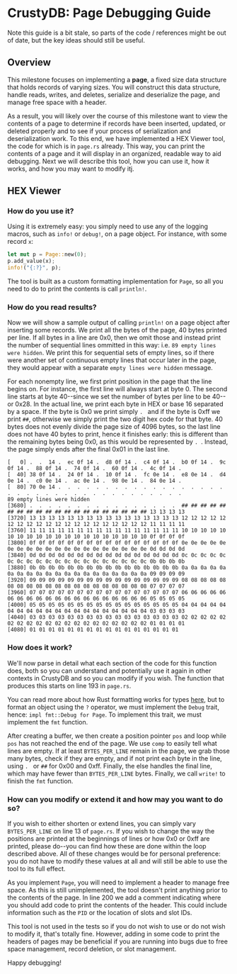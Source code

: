 # CrustyDB: Page Debugging Guide

Note this guide is a bit stale, so parts of the code / references might be out of 
date, but the key ideas should still be useful.

## Overview
This milestone focuses on implementing a **page**, a fixed size data structure
that holds records of varying sizes. You will construct this data structure,
handle reads, writes, and deletes, serialize and deserialize the page, and manage
free space with a header.

As a result, you will likely over the course of this milestone want to view the
contents of a page to determine if records have been inserted, updated, or
deleted properly and to see if your process of serialization and deserialization
work. To this end, we have implemented a HEX Viewer tool, the code for which is
in `page.rs` already. This way, you can print the contents of a page and it will
display in an organized, readable way to aid debugging. Next we will describe
this tool, how you can use it, how it works, and how you may want to modify itj.

## HEX Viewer

### How do you use it?
Using it is extremely easy: you simply need to use any of the logging macros,
such as `info!` or `debug!`, on a page object. For instance, with some record
`x`:

```rust
let mut p = Page::new(0);
p.add_value(x);
info!("{:?}", p);
```

The tool is built as a custom formatting implementation for `Page`, so all you
need to do to print the contents is call `println!`.

### How do you read results?
Now we will show a sample output of calling `println!` on a page object after
inserting some records. We print all
the bytes of the page, 40 bytes printed per line. If all bytes in a line are
0x0, then we omit those and instead print the number of sequential lines
ommitted in this way: i.e. `89 empty lines were hidden`. We print this for
sequential sets of empty lines, so if there were another set of continuous empty
lines that occur later in the page, they would appear with a separate `empty lines
were hidden` message.

For each nonempty line, we first print position in the page that the line begins
on. For instance, the first line will always start at byte 0. The second line
starts at byte 40--since we set the number of bytes per line to be 40--or 0x28.
In the actual line, we print each byte in HEX or base 16 separated by a space. If the byte is 0x0 we
print simply `. ` and if the byte is 0xff we print `##`, otherwise we simply
print the two digit hex code for that byte. 40 bytes does not evenly divide the
page size of 4096 bytes, so the last line does not have 40 bytes to print, hence
it finishes early: this is different than the remaining bytes being 0x0, as this
would be represented by `. `. Instead, the page simply ends after the final 0x01
in the last line.

```
[   0] .  .  14 .  ec 0f 14 .  d8 0f 14 .  c4 0f 14 .  b0 0f 14 .  9c 0f 14 .  88 0f 14 .  74 0f 14 .  60 0f 14 .  4c 0f 14 .
[  40] 38 0f 14 .  24 0f 14 .  10 0f 14 .  fc 0e 14 .  e8 0e 14 .  d4 0e 14 .  c0 0e 14 .  ac 0e 14 .  98 0e 14 .  84 0e 14 .
[  80] 70 0e 14 .  .  .  .  .  .  .  .  .  .  .  .  .  .  .  .  .  .  .  .  .  .  .  .  .  .  .  .  .  .  .  .  .  .  .  .  .
89 empty lines were hidden
[3680] .  .  .  .  .  .  .  .  .  .  .  .  .  .  .  .  ## ## ## ## ## ## ## ## ## ## ## ## ## ## ## ## ## ## ## ## 13 13 13 13
[3720] 13 13 13 13 13 13 13 13 13 13 13 13 13 13 13 13 12 12 12 12 12 12 12 12 12 12 12 12 12 12 12 12 12 12 12 12 11 11 11 11
[3760] 11 11 11 11 11 11 11 11 11 11 11 11 11 11 11 11 10 10 10 10 10 10 10 10 10 10 10 10 10 10 10 10 10 10 10 10 0f 0f 0f 0f
[3800] 0f 0f 0f 0f 0f 0f 0f 0f 0f 0f 0f 0f 0f 0f 0f 0f 0e 0e 0e 0e 0e 0e 0e 0e 0e 0e 0e 0e 0e 0e 0e 0e 0e 0e 0e 0e 0d 0d 0d 0d
[3840] 0d 0d 0d 0d 0d 0d 0d 0d 0d 0d 0d 0d 0d 0d 0d 0d 0c 0c 0c 0c 0c 0c 0c 0c 0c 0c 0c 0c 0c 0c 0c 0c 0c 0c 0c 0c 0b 0b 0b 0b
[3880] 0b 0b 0b 0b 0b 0b 0b 0b 0b 0b 0b 0b 0b 0b 0b 0b 0a 0a 0a 0a 0a 0a 0a 0a 0a 0a 0a 0a 0a 0a 0a 0a 0a 0a 0a 0a 09 09 09 09
[3920] 09 09 09 09 09 09 09 09 09 09 09 09 09 09 09 09 08 08 08 08 08 08 08 08 08 08 08 08 08 08 08 08 08 08 08 08 07 07 07 07
[3960] 07 07 07 07 07 07 07 07 07 07 07 07 07 07 07 07 06 06 06 06 06 06 06 06 06 06 06 06 06 06 06 06 06 06 06 06 05 05 05 05
[4000] 05 05 05 05 05 05 05 05 05 05 05 05 05 05 05 05 04 04 04 04 04 04 04 04 04 04 04 04 04 04 04 04 04 04 04 04 03 03 03 03
[4040] 03 03 03 03 03 03 03 03 03 03 03 03 03 03 03 03 02 02 02 02 02 02 02 02 02 02 02 02 02 02 02 02 02 02 02 02 01 01 01 01
[4080] 01 01 01 01 01 01 01 01 01 01 01 01 01 01 01 01
```

### How does it work?

We'll now parse in detail what each section of the code for this function does,
both so you can understand and potentially use it again in other contexts in
CrustyDB and so you can modify if you wish. The function that produces this
starts on line 193 in `page.rs`. 

You can read more about how Rust formatting works for types [here](https://doc.rust-lang.org/std/fmt/index.html#formatting-traits), 
but to format an object using the `?` operator, we must implement the `Debug`
trait, hence: `impl fmt::Debug for Page`. To implement this trait, we must
implement the `fmt` function.

After creating a buffer, we then create a position pointer `pos` and loop while
`pos` has not reached the end of the page. We use `comp` to easily tell what
lines are empty. If at least `BYTES_PER_LINE` remain in the page, we grab those
many bytes, check if they are empty, and if not print each byte in the line,
using `. ` or `##` for 0x00 and 0xff. Finally, the else handles the final line,
which may have fewer than `BYTES_PER_LINE` bytes. Finally, we call `write!` to
finish the `fmt` function.

### How can you modify or extend it and how may you want to do so?

If you wish to either shorten or extend lines, you can simply vary
`BYTES_PER_LINE` on line 13 of `page.rs`. If you wish to change the way the
positions are printed at the beginnings of lines or how 0x0 or 0xff are printed,
please do--you can find how these are done within the loop described above. All
of these changes would be for personal preference: you do not have to modify
these values at all and will still be able to use the tool to its full effect.

As you implement `Page`, you will need to implement a header to manage free
space. As this is still unimplemented, the tool doesn't print anything prior to
the contents of the page. In line 200 we add a comment indicating where you
should add code to print the contents of the header. This could include
information such as the `PID` or the location of slots and slot IDs. 

This tool is not used in the tests so if you do not wish to use or do not wish
to modify it, that's totally fine. However, adding in some code to print the
headers of pages may be beneficial if you are running into bugs due to free
space management, record deletion, or slot management. 

Happy debugging!
